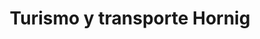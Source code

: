 ---
title: "Turismo y transporte Hornig"
url: /frutillar/turismo-y-transporte-hornig/
shop: agencia de viajes
---